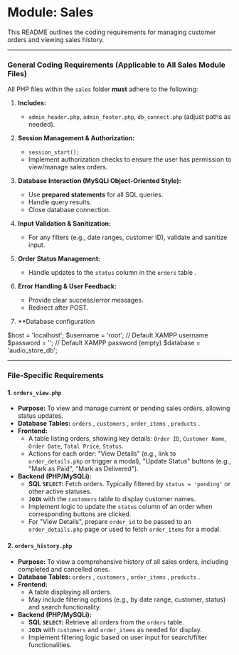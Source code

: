 # Module: Sales

This README outlines the coding requirements for managing customer orders and viewing sales history.

---

### General Coding Requirements (Applicable to All Sales Module Files)

All PHP files within the `sales` folder **must** adhere to the following:

1.  **Includes:**
    * `admin_header.php`, `admin_footer.php`, `db_connect.php` (adjust paths as needed).

2.  **Session Management & Authorization:**
    * `session_start();`
    * Implement authorization checks to ensure the user has permission to view/manage sales orders.

3.  **Database Interaction (MySQLi Object-Oriented Style):**
    * Use **prepared statements** for all SQL queries.
    * Handle query results.
    * Close database connection.

4.  **Input Validation & Sanitization:**
    * For any filters (e.g., date ranges, customer ID), validate and sanitize input.

5.  **Order Status Management:**
    * Handle updates to the `status` column in the `orders` table .

6.  **Error Handling & User Feedback:**
    * Provide clear success/error messages.
    * Redirect after POST.
7. **Database configuration
   
$host = 'localhost';
$username = 'root';      // Default XAMPP username
$password = '';          // Default XAMPP password (empty)
$database = 'audio_store_db';

---

### File-Specific Requirements

#### 1. `orders_view.php`

* **Purpose:** To view and manage current or pending sales orders, allowing status updates.
* **Database Tables:** `orders` , `customers` , `order_items` , `products` .
* **Frontend:**
    * A table listing orders, showing key details: `Order ID`, `Customer Name`, `Order Date`, `Total Price`, `Status`.
    * Actions for each order: "View Details" (e.g., link to `order_details.php` or trigger a modal), "Update Status" buttons (e.g., "Mark as Paid", "Mark as Delivered").
* **Backend (PHP/MySQLi):**
    * **SQL `SELECT`:** Fetch orders. Typically filtered by `status = 'pending'` or other active statuses.
    * **`JOIN`** with the `customers` table to display customer names.
    * Implement logic to update the `status` column of an order when corresponding buttons are clicked.
    * For "View Details", prepare `order_id` to be passed to an `order_details.php` page or used to fetch `order_items` for a modal.

#### 2. `orders_history.php`

* **Purpose:** To view a comprehensive history of all sales orders, including completed and cancelled ones.
* **Database Tables:** `orders` , `customers` , `order_items` , `products` .
* **Frontend:**
    * A table displaying all orders.
    * May include filtering options (e.g., by date range, customer, status) and search functionality.
* **Backend (PHP/MySQLi):**
    * **SQL `SELECT`:** Retrieve all orders from the `orders` table.
    * **`JOIN`** with `customers` and `order_items` as needed for display.
    * Implement filtering logic based on user input for search/filter functionalities.
